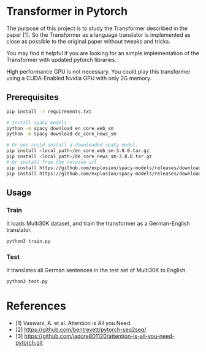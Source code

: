 # Transformer in Pytorch

The purpose of this project is to study the Transformer described in
the paper [1]. So the Transformer as a language translator is
implemented as close as possible to the original paper without tweaks
and tricks.

You may find it helpful if you are looking for an simple
implementation of the Transformer with updated pytorch libraries.

High performance GPU is not necessary. You could play this transformer
using a CUDA-Enabled Nvidia GPU with only 2G memory.


## Prerequisites

```bash
pip install -r requirements.txt

# Install spaCy models
python -m spacy download en_core_web_sm
python -m spacy download de_core_news_sm

# Or you could install a downloaded spaCy model.
pip install <local_path>/en_core_web_sm-3.8.0.tar.gz
pip install <local_path>/de_core_news_sm-3.8.0.tar.gz
# Or install from the release url
pip install https://github.com/explosion/spacy-models/releases/download/en_core_web_sm-3.8.0/en_core_web_sm-3.8.0.tar.gz
pip install https://github.com/explosion/spacy-models/releases/download/de_core_news_sm-3.8.0/de_core_news_sm-3.8.0.tar.gz
```

## Usage
### Train

It loads Multi30K dataset, and train the transformer as a German-English translator.

```bash
python3 train.py
```

### Test

It translates all German sentences in the test set of Multi30K to English.

```bash
python3 test.py
```

# References

  * [1] Vaswani, A. et al. Attention is All you Need.
  * [2] https://github.com/bentrevett/pytorch-seq2seq/
  * [3] https://github.com/jadore801120/attention-is-all-you-need-pytorch.git
